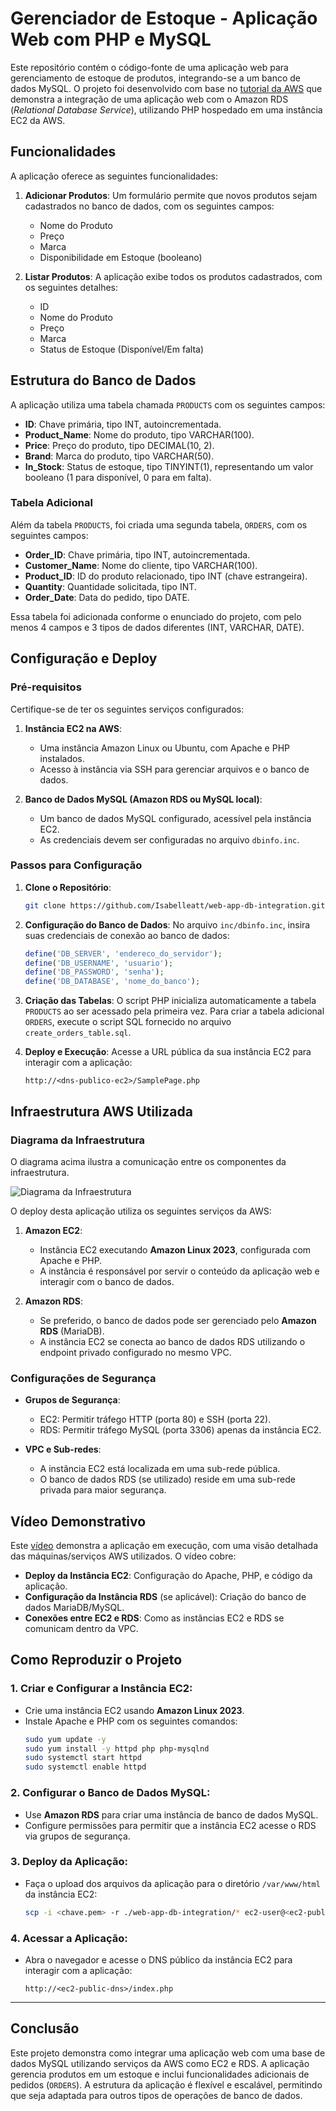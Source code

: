 # Gerenciador de Estoque - Aplicação Web com PHP e MySQL

Este repositório contém o código-fonte de uma aplicação web para gerenciamento de estoque de produtos, integrando-se a um banco de dados MySQL. O projeto foi desenvolvido com base no [tutorial da AWS](https://docs.aws.amazon.com/AmazonRDS/latest/UserGuide/TUT_WebAppWithRDS.html) que demonstra a integração de uma aplicação web com o Amazon RDS (_Relational Database Service_), utilizando PHP hospedado em uma instância EC2 da AWS.

## Funcionalidades

A aplicação oferece as seguintes funcionalidades:
1. **Adicionar Produtos**: Um formulário permite que novos produtos sejam cadastrados no banco de dados, com os seguintes campos:
   - Nome do Produto
   - Preço
   - Marca
   - Disponibilidade em Estoque (booleano)
   
2. **Listar Produtos**: A aplicação exibe todos os produtos cadastrados, com os seguintes detalhes:
   - ID
   - Nome do Produto
   - Preço
   - Marca
   - Status de Estoque (Disponível/Em falta)

## Estrutura do Banco de Dados

A aplicação utiliza uma tabela chamada `PRODUCTS` com os seguintes campos:

- **ID**: Chave primária, tipo INT, autoincrementada.
- **Product_Name**: Nome do produto, tipo VARCHAR(100).
- **Price**: Preço do produto, tipo DECIMAL(10, 2).
- **Brand**: Marca do produto, tipo VARCHAR(50).
- **In_Stock**: Status de estoque, tipo TINYINT(1), representando um valor booleano (1 para disponível, 0 para em falta).

### Tabela Adicional

Além da tabela `PRODUCTS`, foi criada uma segunda tabela, `ORDERS`, com os seguintes campos:
- **Order_ID**: Chave primária, tipo INT, autoincrementada.
- **Customer_Name**: Nome do cliente, tipo VARCHAR(100).
- **Product_ID**: ID do produto relacionado, tipo INT (chave estrangeira).
- **Quantity**: Quantidade solicitada, tipo INT.
- **Order_Date**: Data do pedido, tipo DATE.

Essa tabela foi adicionada conforme o enunciado do projeto, com pelo menos 4 campos e 3 tipos de dados diferentes (INT, VARCHAR, DATE).

## Configuração e Deploy

### Pré-requisitos

Certifique-se de ter os seguintes serviços configurados:

1. **Instância EC2 na AWS**:
   - Uma instância Amazon Linux ou Ubuntu, com Apache e PHP instalados.
   - Acesso à instância via SSH para gerenciar arquivos e o banco de dados.
   
2. **Banco de Dados MySQL (Amazon RDS ou MySQL local)**:
   - Um banco de dados MySQL configurado, acessível pela instância EC2.
   - As credenciais devem ser configuradas no arquivo `dbinfo.inc`.

### Passos para Configuração

1. **Clone o Repositório**:
   ```bash
   git clone https://github.com/Isabelleatt/web-app-db-integration.git
   ```

2. **Configuração do Banco de Dados**:
   No arquivo `inc/dbinfo.inc`, insira suas credenciais de conexão ao banco de dados:
   ```php
   define('DB_SERVER', 'endereco_do_servidor');
   define('DB_USERNAME', 'usuario');
   define('DB_PASSWORD', 'senha');
   define('DB_DATABASE', 'nome_do_banco');
   ```

3. **Criação das Tabelas**:
   O script PHP inicializa automaticamente a tabela `PRODUCTS` ao ser acessado pela primeira vez. Para criar a tabela adicional `ORDERS`, execute o script SQL fornecido no arquivo `create_orders_table.sql`.

4. **Deploy e Execução**:
   Acesse a URL pública da sua instância EC2 para interagir com a aplicação:
   ```
   http://<dns-publico-ec2>/SamplePage.php
   ```

## Infraestrutura AWS Utilizada

### Diagrama da Infraestrutura

O diagrama acima ilustra a comunicação entre os componentes da infraestrutura.

![Diagrama da Infraestrutura](https://docs.aws.amazon.com/images/AmazonRDS/latest/UserGuide/images/con-VPC-sec-grp.png)

O deploy desta aplicação utiliza os seguintes serviços da AWS:

1. **Amazon EC2**:
   - Instância EC2 executando **Amazon Linux 2023**, configurada com Apache e PHP.
   - A instância é responsável por servir o conteúdo da aplicação web e interagir com o banco de dados.

2. **Amazon RDS**:
   - Se preferido, o banco de dados pode ser gerenciado pelo **Amazon RDS** (MariaDB).
   - A instância EC2 se conecta ao banco de dados RDS utilizando o endpoint privado configurado no mesmo VPC.

### Configurações de Segurança

- **Grupos de Segurança**:
   - EC2: Permitir tráfego HTTP (porta 80) e SSH (porta 22).
   - RDS: Permitir tráfego MySQL (porta 3306) apenas da instância EC2.
   
- **VPC e Sub-redes**:
   - A instância EC2 está localizada em uma sub-rede pública.
   - O banco de dados RDS (se utilizado) reside em uma sub-rede privada para maior segurança.

## Vídeo Demonstrativo

Este [vídeo](https://link-do-video) demonstra a aplicação em execução, com uma visão detalhada das máquinas/serviços AWS utilizados. O vídeo cobre:
- **Deploy da Instância EC2**: Configuração do Apache, PHP, e código da aplicação.
- **Configuração da Instância RDS** (se aplicável): Criação do banco de dados MariaDB/MySQL.
- **Conexões entre EC2 e RDS**: Como as instâncias EC2 e RDS se comunicam dentro da VPC.

## Como Reproduzir o Projeto

### 1. Criar e Configurar a Instância EC2:
   - Crie uma instância EC2 usando **Amazon Linux 2023**.
   - Instale Apache e PHP com os seguintes comandos:
     ```bash
     sudo yum update -y
     sudo yum install -y httpd php php-mysqlnd
     sudo systemctl start httpd
     sudo systemctl enable httpd
     ```

### 2. Configurar o Banco de Dados MySQL:
   - Use **Amazon RDS** para criar uma instância de banco de dados MySQL.
   - Configure permissões para permitir que a instância EC2 acesse o RDS via grupos de segurança.

### 3. Deploy da Aplicação:
   - Faça o upload dos arquivos da aplicação para o diretório `/var/www/html` da instância EC2:
     ```bash
     scp -i <chave.pem> -r ./web-app-db-integration/* ec2-user@<ec2-public-dns>:/var/www/html/
     ```

### 4. Acessar a Aplicação:
   - Abra o navegador e acesse o DNS público da instância EC2 para interagir com a aplicação:
     ```
     http://<ec2-public-dns>/index.php
     ```

---

## Conclusão

Este projeto demonstra como integrar uma aplicação web com uma base de dados MySQL utilizando serviços da AWS como EC2 e RDS. A aplicação gerencia produtos em um estoque e inclui funcionalidades adicionais de pedidos (`ORDERS`). A estrutura da aplicação é flexível e escalável, permitindo que seja adaptada para outros tipos de operações de banco de dados.

